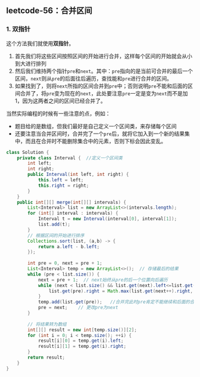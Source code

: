 ## leetcode-56：合并区间

### 1. 双指针

这个方法我们就使用**双指针**。

1. 首先我们将这些区间按照区间的开始进行合并，这样每个区间的开始就会从小到大进行排列
2. 然后我们维持两个指针`pre`和`next`。其中：`pre`指向的是当前可合并的最后一个区间，`next`则从`pre`的后面往后遍历，查找能和`pre`进行合并的区间。
3. 如果找到了，则将`next`所指的区间合并到`pre`中；否则说明`pre`不能和后面的区间合并了，将`pre`变为现在的`next`，此处要注意`pre`一定是变为`next`而不是加1，因为这两者之间的区间已经合并了。

当然实际编程的时候有一些注意的点，例如：

- 题目给的是数组，但我们最好是自己定义一个区间类，来存储每个区间
- 还要注意当合并区间时，合并完了一个`pre`后，就将它加入到一个新的结果集中，而且在合并时不能删除集合中的元素，否则下标会因此变乱。

```java
class Solution {
    private class Interval {  //定义一个区间类
        int left;
        int right;
        public Interval(int left, int right) {
            this.left = left;
            this.right = right;
        }
    }
    public int[][] merge(int[][] intervals) {
        List<Interval> list = new ArrayList<>(intervals.length);
        for (int[] interval : intervals) {
            Interval t = new Interval(interval[0], interval[1]);
            list.add(t);
        }
        // 根据区间的开始进行排序
        Collections.sort(list, (a,b) -> {
            return a.left - b.left;
        });
      
        int pre = 0, next = pre + 1;
        List<Interval> temp = new ArrayList<>();  // 存储最后的结果
        while (pre < list.size()) {
            next = pre + 1;  // next始终从pre的后一个位置向后遍历
            while (next < list.size() && list.get(next).left<=list.get(pre).right) {  //如果能合并，则进行合并
                list.get(pre).right = Math.max(list.get(next++).right, list.get(pre).right);  
            }
            temp.add(list.get(pre));   //合并完此时pre肯定不能继续和后面的合并了，将其加入到结果集中
            pre = next;    // 更改pre为next
        }
      
      	// 将结果转为数组
        int[][] result = new int[temp.size()][2];
        for (int i = 0; i < temp.size(); ++i) {
            result[i][0] = temp.get(i).left;
            result[i][1] = temp.get(i).right;
        }
        return result;
    }
}
```

